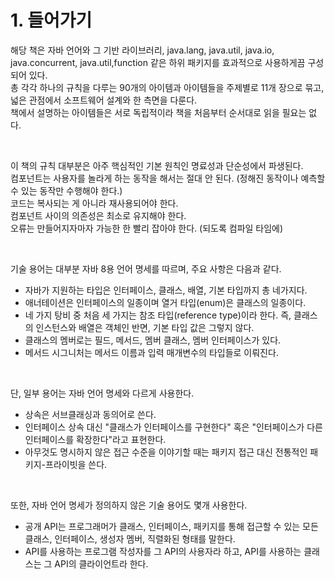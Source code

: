 # 1. 들어가기

해당 책은 자바 언어와 그 기반 라이브러리, java.lang, java.util, java.io, java.concurrent, java.util,function 같은 하위 패키지를 효과적으로 사용하게끔 구성되어 있다.  
총 각각 하나의 규칙을 다루는 90개의 아이템과 아이템들을 주제별로 11개 장으로 묶고, 넓은 관점에서 소프트웨어 설계와 한 측면을 다룬다.  
책에서 설명하는 아이템들은 서로 독립적이라 책을 처음부터 순서대로 읽을 필요는 없다.  

<br/>

이 책의 규칙 대부분은 아주 핵심적인 기본 원칙인 명료성과 단순성에서 파생된다.  
컴포넌트는 사용자를 놀라게 하는 동작을 해서는 절대 안 된다. (정해진 동작이나 예측할 수 있는 동작만 수행해야 한다.)  
코드는 복사되는 게 아니라 재사용되어야 한다.  
컴포넌트 사이의 의존성은 최소로 유지해야 한다.  
오류는 만들어지자마자 가능한 한 빨리 잡아야 한다. (되도록 컴파일 타임에)  

<br/>

기술 용어는 대부분 자바 8용 언어 명세를 따르며, 주요 사항은 다음과 같다.  
 - 자바가 지원하는 타입은 인터페이스, 클래스, 배열, 기본 타입까지 총 네가지다.
 - 애너테이션은 인터페이스의 일종이며 열거 타입(enum)은 클래스의 일종이다.
 - 네 가지 탕비 중 처음 세 가지는 참조 타입(reference type)이라 한다. 즉, 클래스의 인스턴스와 배열은 객체인 반면, 기본 타입 값은 그렇지 않다.
 - 클래스의 멤버로는 필드, 메서드, 멤버 클래스, 멤버 인터페이스가 있다.
 - 메서드 시그니처는 메서드 이름과 입력 매개변수의 타입들로 이뤄진다.

<br/>

단, 일부 용어는 자바 언어 명세와 다르게 사용한다.  
 - 상속은 서브클래싱과 동의어로 쓴다.
 - 인터페이스 상속 대신 "클래스가 인터페이스를 구현한다" 혹은 "인터페이스가 다른 인터페이스를 확장한다"라고 표현한다.
 - 아무것도 명시하지 않은 접근 수준을 이야기할 때는 패키지 접근 대신 전통적인 패키지-프라이빗을 쓴다.

<br/>

또한, 자바 언어 명세가 정의하지 않은 기술 용어도 몇개 사용한다.
 - 공개 API는 프로그래머가 클래스, 인터페이스, 패키지를 통해 접근할 수 있는 모든 클래스, 인터페이스, 생성자 멤버, 직렬화된 형태를 말한다.
 - API를 사용하는 프로그램 작성자를 그 API의 사용자라 하고, API를 사용하는 클래스는 그 API의 클라이언트라 한다.